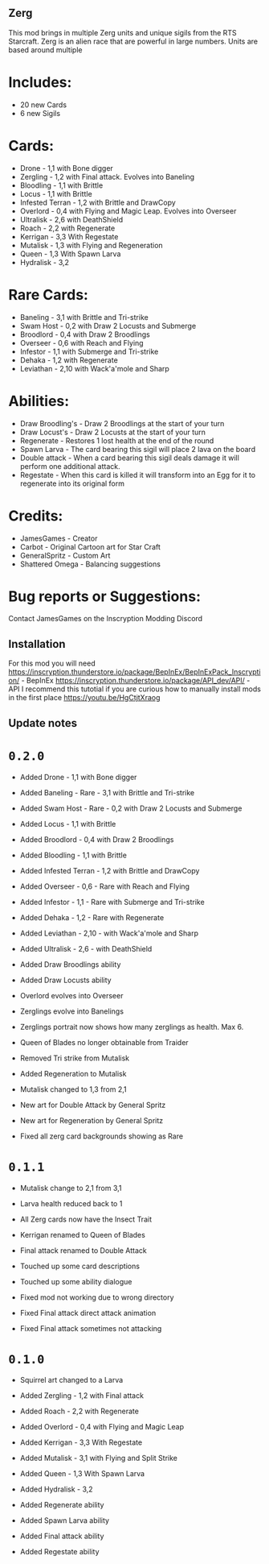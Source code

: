 ## Zerg
This mod brings in multiple Zerg units and unique sigils from the RTS Starcraft.
Zerg is an alien race that are powerful in large numbers.
Units are based around multiple 

# Includes:
- 20 new Cards
- 6 new Sigils

# Cards:
- Drone - 1,1 with Bone digger
- Zergling - 1,2 with Final attack. Evolves into Baneling
- Bloodling - 1,1 with Brittle
- Locus - 1,1 with Brittle
- Infested Terran - 1,2 with Brittle and DrawCopy
- Overlord - 0,4 with Flying and Magic Leap. Evolves into Overseer
- Ultralisk - 2,6 with DeathShield
- Roach - 2,2 with Regenerate
- Kerrigan - 3,3 With Regestate
- Mutalisk - 1,3 with Flying and Regeneration
- Queen - 1,3 With Spawn Larva
- Hydralisk - 3,2

# Rare Cards:
- Baneling - 3,1 with Brittle and Tri-strike
- Swam Host - 0,2 with Draw 2 Locusts and Submerge
- Broodlord - 0,4 with Draw 2 Broodlings
- Overseer - 0,6 with Reach and Flying
- Infestor - 1,1 with Submerge and Tri-strike
- Dehaka - 1,2 with Regenerate
- Leviathan - 2,10 with Wack'a'mole and Sharp

# Abilities:
- Draw Broodling's - Draw 2 Broodlings at the start of your turn
- Draw Locust's - Draw 2 Locusts at the start of your turn
- Regenerate - Restores 1 lost health at the end of the round
- Spawn Larva - The card bearing this sigil will place 2 lava on the board
- Double attack - When a card bearing this sigil deals damage it will perform one additional attack.
- Regestate - When this card is killed it will transform into an Egg for it to regenerate into its original form

# Credits:
- JamesGames - Creator
- Carbot - Original Cartoon art for Star Craft
- GeneralSpritz - Custom Art
- Shattered Omega - Balancing suggestions

# Bug reports or Suggestions:
Contact JamesGames on the Inscryption Modding Discord


## Installation
For this mod you will need
https://inscryption.thunderstore.io/package/BepInEx/BepInExPack_Inscryption/ - BepInEx
https://inscryption.thunderstore.io/package/API_dev/API/ - API
I recommend this tutotial if you are curious how to manually install mods in the first place https://youtu.be/HgCtjtXraog


## Update notes


# `0.2.0`
- Added Drone - 1,1 with Bone digger
- Added Baneling - Rare - 3,1 with Brittle and Tri-strike
- Added Swam Host - Rare - 0,2 with Draw 2 Locusts and Submerge
- Added Locus - 1,1 with Brittle
- Added Broodlord - 0,4 with Draw 2 Broodlings
- Added Bloodling - 1,1 with Brittle
- Added Infested Terran - 1,2 with Brittle and DrawCopy
- Added Overseer - 0,6 - Rare with Reach and Flying
- Added Infestor - 1,1 - Rare with Submerge and Tri-strike
- Added Dehaka - 1,2 - Rare with Regenerate
- Added Leviathan - 2,10 - with Wack'a'mole and Sharp
- Added Ultralisk - 2,6 - with DeathShield

- Added Draw Broodlings ability
- Added Draw Locusts ability

- Overlord evolves into Overseer
- Zerglings evolve into Banelings
- Zerglings portrait now shows how many zerglings as health. Max 6.
- Queen of Blades no longer obtainable from Traider
- Removed Tri strike from Mutalisk
- Added Regeneration to Mutalisk
- Mutalisk changed to 1,3 from 2,1
- New art for Double Attack by General Spritz
- New art for Regeneration by General Spritz
- Fixed all zerg card backgrounds showing as Rare



# `0.1.1`
- Mutalisk change to 2,1 from 3,1
- Larva health reduced back to 1
- All Zerg cards now have the Insect Trait

- Kerrigan renamed to Queen of Blades
- Final attack renamed to Double Attack
- Touched up some card descriptions
- Touched up some ability dialogue

- Fixed mod not working due to wrong directory
- Fixed Final attack direct attack animation
- Fixed Final attack sometimes not attacking


# `0.1.0`
- Squirrel art changed to a Larva
- Added Zergling - 1,2 with Final attack
- Added Roach - 2,2 with Regenerate
- Added Overlord - 0,4 with Flying and Magic Leap
- Added Kerrigan - 3,3 With Regestate
- Added Mutalisk - 3,1 with Flying and Split Strike
- Added Queen - 1,3 With Spawn Larva
- Added Hydralisk - 3,2

- Added Regenerate ability
- Added Spawn Larva ability
- Added Final attack ability
- Added Regestate ability
